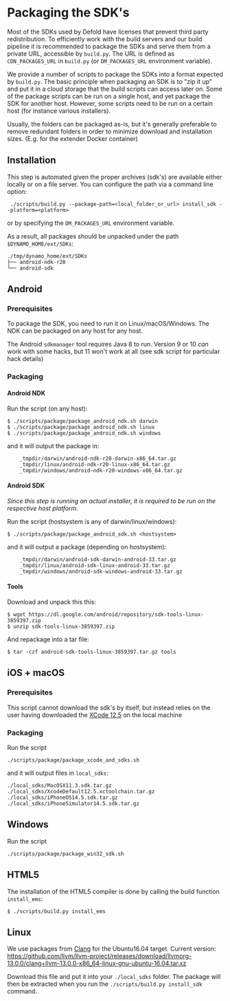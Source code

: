 # Packaging the SDK's

Most of the SDKs used by Defold have licenses that prevent third party redistribution. To efficiently work with the build servers and our build pipeline it is recommended to package the SDKs and serve them from a private URL, accessible by `build.py`. The URL is defined as `CDN_PACKAGES_URL` in `build.py` (or `DM_PACKAGES_URL` environment variable).

We provide a number of scripts to package the SDKs into a format expected by `build.py`. The basic principle when packaging an SDK is to "zip it up" and put it in a cloud storage that the build scripts can access later on. Some of the package scripts can be run on a single host, and yet package the SDK for another host. However, some scripts need to be run on a certain host (for instance various installers).

Usually, the folders can be packaged as-is, but it's generally preferable to remove redundant folders in order to minimize download and installation sizes.
(E.g. for the extender Docker container)

## Installation

This step is automated given the proper archives (sdk's) are available either locally or on a file server.
You can configure the path via a command line option:

	 ./scripts/build.py --package-path=<local_folder_or_url> install_sdk --platform=<platform>

or by specifying the `DM_PACKAGES_URL` environment variable.

As a result, all packages should be unpacked under the path `$DYNAMO_HOME/ext/SDKs`:

	./tmp/dynamo_home/ext/SDKs
	├── android-ndk-r20
	└── android-sdk

## Android

### Prerequisites

To package the SDK, you need to run it on Linux/macOS/Windows.
The NDK can be packaged on any host for any host.

The Android `sdkmanager` tool requires Java 8 to run.
Version 9 or 10 _can_ work with some hacks, but 11 won't work at all (see sdk script for particular hack details)

### Packaging

#### Android NDK

Run the script (on any host):

	$ ./scripts/package/package_android_ndk.sh darwin
	$ ./scripts/package/package_android_ndk.sh linux
	$ ./scripts/package/package_android_ndk.sh windows

and it will output the package in:

```
	_tmpdir/darwin/android-ndk-r20-darwin-x86_64.tar.gz
	_tmpdir/linux/android-ndk-r20-linux-x86_64.tar.gz
	_tmpdir/windows/android-ndk-r20-windows-x86_64.tar.gz
```

#### Android SDK

*Since this step is running an actual installer, it is required to be run on the respective host platform.*

Run the script (hostsystem is any of darwin/linux/windows):

	$ ./scripts/package/package_android_sdk.sh <hostsystem>

and it will output a package (depending on hostsystem):

```
	_tmpdir/darwin/android-sdk-darwin-android-33.tar.gz
	_tmpdir/linux/android-sdk-linux-android-33.tar.gz
	_tmpdir/windows/android-sdk-windows-android-33.tar.gz
```

#### Tools

Download and unpack this this:

	$ wget https://dl.google.com/android/repository/sdk-tools-linux-3859397.zip
	$ unzip sdk-tools-linux-3859397.zip

And repackage into a tar file:

	$ tar -czf android-sdk-tools-linux-3859397.tar.gz tools


## iOS + macOS

### Prerequisites

This script cannot download the sdk's by itself, but instead relies on the user having downloaded the [XCode 12.5](https://developer.apple.com/services-account/download?path=/Developer_Tools/Xcode_12.5/Xcode_12.5.xip) on the local machine

### Packaging

Run the script

	./scripts/package/package_xcode_and_sdks.sh

and it will output files in `local_sdks`:

	./local_sdks/MacOSX11.3.sdk.tar.gz
	./local_sdks/XcodeDefault12.5.xctoolchain.tar.gz
	./local_sdks/iPhoneOS14.5.sdk.tar.gz
	./local_sdks/iPhoneSimulator14.5.sdk.tar.gz

## Windows

Run the script

	./scripts/package/package_win32_sdk.sh

## HTML5

The installation of the HTML5 compiler is done by calling the build function `install_ems`:

	$ ./scripts/build.py install_ems

## Linux

We use packages from [Clang](https://github.com/llvm/llvm-project/releases) for the Ubuntu16.04 target.
Current version: https://github.com/llvm/llvm-project/releases/download/llvmorg-13.0.0/clang+llvm-13.0.0-x86_64-linux-gnu-ubuntu-16.04.tar.xz

Download this file and put it into your `./local_sdks` folder.
The package will then be extracted when you run the `./scripts/build.py install_sdk` command.


